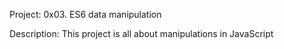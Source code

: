 Project: 0x03. ES6 data manipulation

Description: This project is all about manipulations in JavaScript
